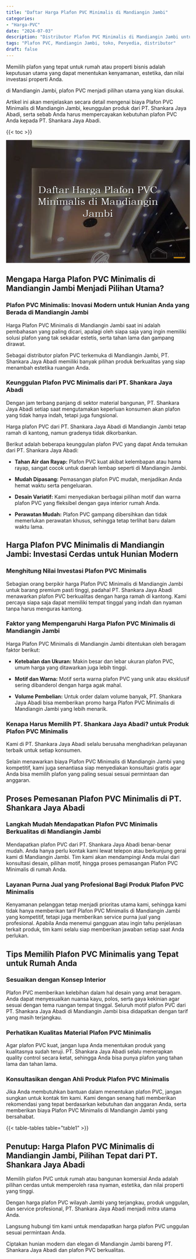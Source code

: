 ```yaml
---
title: "Daftar Harga Plafon PVC Minimalis di Mandiangin Jambi"
categories: 
- "Harga-PVC"
date: "2024-07-03"
description: "Distributor Plafon PVC Minimalis di Mandiangin Jambi untuk tempat tinggal, perkantoran, serta gerai. Panel terbaik, variasi motif, pilihan warna menarik, dengan servis penempatan ditangani oleh teknisi berpengalaman serta kepastian resmi!|Jasa distribusi Plafon PVC Minimalis di Mandiangin Jambi bagi keperluan hunian, perkantoran, atau toko, beserta material berkualitas dan instalasi oleh teknisi berpengalaman serta garansi resmi.|Solusi Plafon PVC Minimalis di Mandiangin Jambi yang terbukti bagi hunian, perkantoran, dan toko, bersama produk berkualitas dan instalasi dikerjakan oleh tenaga ahli ahli dan kepastian resmi.|Penyediaan Plafon PVC Minimalis di Mandiangin Jambi untuk rumah, kantor, dan gerai, dengan produk unggulan dan instalasi oleh teknisi profesional, disertai dengan garansi resmi.}"
tags: "Plafon PVC, Mandiangin Jambi, toko, Penyedia, distributor"
draft: false
---
```


Memilih plafon yang tepat untuk rumah atau properti bisnis adalah keputusan utama yang dapat menentukan kenyamanan, estetika, dan nilai investasi properti Anda.

di Mandiangin Jambi, plafon PVC menjadi pilihan utama yang kian disukai.

Artikel ini akan menjelaskan secara detail mengenai biaya Plafon PVC Minimalis di Mandiangin Jambi, keunggulan produk dari PT. Shankara Jaya Abadi, serta sebab Anda harus mempercayakan kebutuhan plafon PVC Anda kepada PT. Shankara Jaya Abadi.

{{< toc >}}

![Daftar Harga Plafon PVC Minimalis di Mandiangin Jambi](/images/Harga-PVC/Daftar-Harga-Plafon-PVC-Minimalis-di-Mandiangin-Jambi.png)


## Mengapa Harga Plafon PVC Minimalis di Mandiangin Jambi Menjadi Pilihan Utama?

### Plafon PVC Minimalis: Inovasi Modern untuk Hunian Anda yang Berada di Mandiangin Jambi

Harga Plafon PVC Minimalis di Mandiangin Jambi saat ini adalah pembahasan yang paling dicari, apalagi oleh siapa saja yang ingin memiliki solusi plafon yang tak sekadar estetis, serta tahan lama dan gampang dirawat.

Sebagai distributor plafon PVC terkemuka di Mandiangin Jambi, PT. Shankara Jaya Abadi memiliki banyak pilihan produk berkualitas yang siap menambah estetika ruangan Anda.

### Keunggulan Plafon PVC Minimalis dari PT. Shankara Jaya Abadi

Dengan jam terbang panjang di sektor material bangunan, PT. Shankara Jaya Abadi setiap saat mengutamakan keperluan konsumen akan plafon yang tidak hanya indah, tetapi juga fungsional.

Harga plafon PVC dari PT. Shankara Jaya Abadi di Mandiangin Jambi tetap ramah di kantong, namun gradenya tidak dikorbankan.

Berikut adalah beberapa keunggulan plafon PVC yang dapat Anda temukan dari PT. Shankara Jaya Abadi:

- **Tahan Air dan Rayap:** Plafon PVC kuat akibat kelembapan atau hama rayap, sangat cocok untuk daerah lembap seperti di Mandiangin Jambi.

- **Mudah Dipasang:** Pemasangan plafon PVC mudah, menjadikan Anda hemat waktu serta pengeluaran.

- **Desain Variatif:** Kami menyediakan berbagai pilihan motif dan warna plafon PVC yang fleksibel dengan gaya interior rumah Anda.

- **Perawatan Mudah:** Plafon PVC gampang dibersihkan dan tidak memerlukan perawatan khusus, sehingga tetap terlihat baru dalam waktu lama.

## Harga Plafon PVC Minimalis di Mandiangin Jambi: Investasi Cerdas untuk Hunian Modern

### Menghitung Nilai Investasi Plafon PVC Minimalis

Sebagian orang berpikir harga Plafon PVC Minimalis di Mandiangin Jambi untuk barang premium pasti tinggi, padahal PT. Shankara Jaya Abadi menawarkan plafon PVC berkualitas dengan harga ramah di kantong. Kami percaya siapa saja dapat memiliki tempat tinggal yang indah dan nyaman tanpa harus menguras kantong.

### Faktor yang Mempengaruhi Harga Plafon PVC Minimalis di Mandiangin Jambi

Harga Plafon PVC Minimalis di Mandiangin Jambi ditentukan oleh beragam faktor berikut:

- **Ketebalan dan Ukuran:** Makin besar dan lebar ukuran plafon PVC, umum harga yang ditawarkan juga lebih tinggi.

- **Motif dan Warna:** Motif serta warna plafon PVC yang unik atau eksklusif sering dibanderol dengan harga agak mahal.

- **Volume Pembelian:** Untuk order dalam volume banyak, PT. Shankara Jaya Abadi bisa memberikan promo harga Plafon PVC Minimalis di Mandiangin Jambi yang lebih menarik.

### Kenapa Harus Memilih PT. Shankara Jaya Abadi? untuk Produk Plafon PVC Minimalis

Kami di PT. Shankara Jaya Abadi selalu berusaha menghadirkan pelayanan terbaik untuk setiap konsumen.

Selain menawarkan biaya Plafon PVC Minimalis di Mandiangin Jambi yang kompetitif, kami juga senantiasa siap menyediakan konsultasi gratis agar Anda bisa memilih plafon yang paling sesuai sesuai permintaan dan anggaran.

## Proses Pemesanan Plafon PVC Minimalis di PT. Shankara Jaya Abadi

### Langkah Mudah Mendapatkan Plafon PVC Minimalis Berkualitas di Mandiangin Jambi

Mendapatkan plafon PVC dari PT. Shankara Jaya Abadi benar-benar mudah. Anda hanya perlu kontak kami lewat telepon atau berkunjung gerai kami di Mandiangin Jambi. Tim kami akan mendampingi Anda mulai dari konsultasi desain, pilihan motif, hingga proses pemasangan Plafon PVC Minimalis di rumah Anda.

### Layanan Purna Jual yang Profesional Bagi Produk Plafon PVC Minimalis

Kenyamanan pelanggan tetap menjadi prioritas utama kami, sehingga kami tidak hanya memberikan tarif Plafon PVC Minimalis di Mandiangin Jambi yang kompetitif, tetapi juga memberikan service purna jual yang profesional. Apabila Anda menemui gangguan atau ingin tahu penjelasan terkait produk, tim kami selalu siap memberikan jawaban setiap saat Anda perlukan.

## Tips Memilih Plafon PVC Minimalis yang Tepat untuk Rumah Anda

### Sesuaikan dengan Konsep Interior

Plafon PVC memberikan kelebihan dalam hal desain yang amat beragam. Anda dapat menyesuaikan nuansa kayu, polos, serta gaya kekinian agar sesuai dengan tema ruangan tempat tinggal. Seluruh motif plafon PVC dari PT. Shankara Jaya Abadi di Mandiangin Jambi bisa didapatkan dengan tarif yang masih terjangkau.

### Perhatikan Kualitas Material Plafon PVC Minimalis

Agar plafon PVC kuat, jangan lupa Anda menentukan produk yang kualitasnya sudah teruji. PT. Shankara Jaya Abadi selalu menerapkan quality control secara ketat, sehingga Anda bisa punya plafon yang tahan lama dan tahan lama.

### Konsultasikan dengan Ahli Produk Plafon PVC Minimalis

Jika Anda membutuhkan bantuan dalam menentukan plafon PVC, jangan sungkan untuk kontak tim kami. Kami dengan senang hati memberikan rekomendasi yang tepat berdasarkan kebutuhan dan anggaran Anda, serta memberikan biaya Plafon PVC Minimalis di Mandiangin Jambi yang bersahabat.

{{< table-tables table="table1" >}}

## Penutup: Harga Plafon PVC Minimalis di Mandiangin Jambi, Pilihan Tepat dari PT. Shankara Jaya Abadi

Memilih plafon PVC untuk rumah atau bangunan komersial Anda adalah pilihan cerdas untuk memperoleh rasa nyaman, estetika, dan nilai properti yang tinggi.

Dengan harga plafon PVC wilayah Jambi yang terjangkau, produk unggulan, dan service profesional, PT. Shankara Jaya Abadi menjadi mitra utama Anda.

Langsung hubungi tim kami untuk mendapatkan harga plafon PVC unggulan sesuai permintaan Anda.

Ciptakan hunian modern dan elegan di Mandiangin Jambi bareng PT. Shankara Jaya Abadi dan plafon PVC berkualitas.